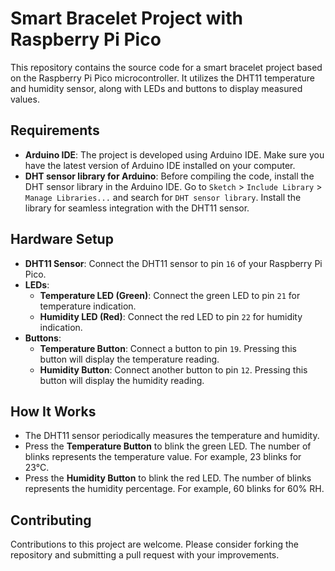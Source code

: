 # Smart Bracelet Project with Raspberry Pi Pico

This repository contains the source code for a smart bracelet project based on the Raspberry Pi Pico microcontroller. It utilizes the DHT11 temperature and humidity sensor, along with LEDs and buttons to display measured values.

## Requirements

- **Arduino IDE**: The project is developed using Arduino IDE. Make sure you have the latest version of Arduino IDE installed on your computer.
- **DHT sensor library for Arduino**: Before compiling the code, install the DHT sensor library in the Arduino IDE. Go to `Sketch` > `Include Library` > `Manage Libraries...` and search for `DHT sensor library`. Install the library for seamless integration with the DHT11 sensor.

## Hardware Setup

- **DHT11 Sensor**: Connect the DHT11 sensor to pin `16` of your Raspberry Pi Pico.
- **LEDs**:
  - **Temperature LED (Green)**: Connect the green LED to pin `21` for temperature indication.
  - **Humidity LED (Red)**: Connect the red LED to pin `22` for humidity indication.
- **Buttons**:
  - **Temperature Button**: Connect a button to pin `19`. Pressing this button will display the temperature reading.
  - **Humidity Button**: Connect another button to pin `12`. Pressing this button will display the humidity reading.

## How It Works

- The DHT11 sensor periodically measures the temperature and humidity.
- Press the **Temperature Button** to blink the green LED. The number of blinks represents the temperature value. For example, 23 blinks for 23°C.
- Press the **Humidity Button** to blink the red LED. The number of blinks represents the humidity percentage. For example, 60 blinks for 60% RH.

## Contributing

Contributions to this project are welcome. Please consider forking the repository and submitting a pull request with your improvements.
